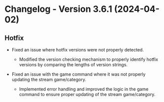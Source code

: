 # Changelog - Version 3.6.1 (2024-04-02)

## Hotfix

- Fixed an issue where hotfix versions were not properly detected.
  - Modified the version checking mechanism to properly identify hotfix versions by comparing the lengths of version strings.

- Fixed an issue with the game command where it was not properly updating the stream game/category.
  - Implemented error handling and improved the logic in the game command to ensure proper updating of the stream game/category.
